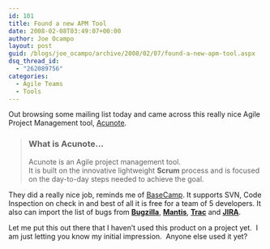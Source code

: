```yaml
---
id: 101
title: Found a new APM Tool
date: 2008-02-08T03:49:07+00:00
author: Joe Ocampo
layout: post
guid: /blogs/joe_ocampo/archive/2008/02/07/found-a-new-apm-tool.aspx
dsq_thread_id:
  - "262089756"
categories:
  - Agile Teams
  - Tools
---
```

Out browsing some mailing list today and came across this really nice Agile Project Management tool, <a href="http://www.acunote.com/promo" target="_blank">Acunote</a>.

> ### What is Acunote&#8230;
> 
> Acunote is an Agile project management tool.   
> It is built on the innovative lightweight **Scrum** process and is focused on the day-to-day steps needed to achieve the goal. 

They did a really nice job, reminds me of <a href="http://www.basecamphq.com/" target="_blank">BaseCamp</a>. It supports SVN, Code Inspection on check in and best of all it is free for a team of 5 developers. It also can import the list of bugs from **<a href="http://www.bugzilla.org/" target="_blank">Bugzilla</a>**, **<a href="http://www.mantisbt.org/" target="_blank">Mantis</a>**, **<a href="http://trac.edgewall.org/" target="_blank">Trac</a>** and **<a href="http://www.atlassian.com/software/jira/" target="_blank">JIRA</a>**.

Let me put this out there that I haven&#8217;t used this product on a project yet.&nbsp; I am just letting you know my initial impression.&nbsp; Anyone else used it yet?